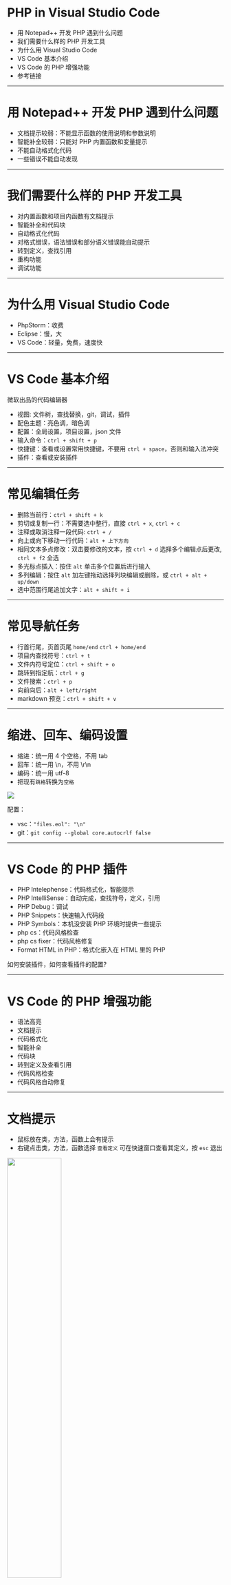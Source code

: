 # PHP in Visual Studio Code

- 用 Notepad++ 开发 PHP 遇到什么问题
- 我们需要什么样的 PHP 开发工具
- 为什么用 Visual Studio Code
- VS Code 基本介绍
- VS Code 的 PHP 增强功能
- 参考链接

---
# 用 Notepad++ 开发 PHP 遇到什么问题

- 文档提示较弱：不能显示函数的使用说明和参数说明
- 智能补全较弱：只能对 PHP 内置函数和变量提示
- 不能自动格式化代码
- 一些错误不能自动发现

---
# 我们需要什么样的 PHP 开发工具

- 对内置函数和项目内函数有文档提示
- 智能补全和代码块
- 自动格式化代码
- 对格式错误，语法错误和部分语义错误能自动提示
- 转到定义，查找引用
- 重构功能
- 调试功能


---
# 为什么用 Visual Studio Code

- PhpStorm：收费
- Eclipse：慢，大
- VS Code：轻量，免费，速度快

---
# VS Code 基本介绍

微软出品的代码编辑器

- 视图: 文件树，查找替换，git，调试，插件
- 配色主题：亮色调，暗色调
- 配置：全局设置，项目设置，json 文件
- 输入命令：`ctrl + shift + p`
- 快捷键：查看或设置常用快捷键，不要用 `ctrl + space`，否则和输入法冲突
- 插件：查看或安装插件

---
# 常见编辑任务

- 删除当前行：`ctrl + shift + k`
- 剪切或复制一行：不需要选中整行，直接 `ctrl + x`, `ctrl + c`
- 注释或取消注释一段代码: `ctrl + /`
- 向上或向下移动一行代码：`alt + 上下方向`
- 相同文本多点修改：双击要修改的文本，按 `ctrl + d` 选择多个编辑点后更改, `ctrl + f2` 全选
- 多光标点插入：按住 `alt` 单击多个位置后进行输入
- 多列编辑：按住 `alt` 加左键拖动选择列块编辑或删除，或 `ctrl + alt + up/down`
- 选中范围行尾追加文字：`alt + shift + i`

---
# 常见导航任务

- 行首行尾，页首页尾 `home/end` `ctrl + home/end`
- 项目内查找符号：`ctrl + t`
- 文件内符号定位：`ctrl + shift + o`
- 跳转到指定航：`ctrl + g`
- 文件搜索：`ctrl + p`
- 向前向后：`alt + left/right`
- markdown 预览：`ctrl + shift + v`

---

# 缩进、回车、编码设置

- 缩进：统一用 4 个空格，不用 tab
- 回车：统一用 \n，不用 \r\n
- 编码：统一用 utf-8
- 把现有`跳格`转换为`空格`

![](images/01_01.png)

配置：

- vsc：`"files.eol": "\n"`
- git：`git config --global core.autocrlf false`

---
# VS Code 的 PHP 插件

- PHP Intelephense：代码格式化，智能提示
- PHP IntelliSense：自动完成，查找符号，定义，引用
- PHP Debug：调试
- PHP Snippets：快速输入代码段
- PHP Symbols：本机没安装 PHP 环境时提供一些提示
- php cs：代码风格检查
- php cs fixer：代码风格修复
- Format HTML in PHP：格式化嵌入在 HTML 里的 PHP

如何安装插件，如何查看插件的配置?

---
# VS Code 的 PHP 增强功能

- 语法高亮
- 文档提示
- 代码格式化
- 智能补全
- 代码块
- 转到定义及查看引用
- 代码风格检查
- 代码风格自动修复


---
# 文档提示

- 鼠标放在类，方法，函数上会有提示
- 右键点击类，方法，函数选择 `查看定义` 可在快速窗口查看其定义，按 `esc` 退出

<img src="images/01_02.png" width='50%' />

render_json 是父类 MY_Controller 的方法，在子类里可以进行文档提示，智能补全。

---
# 代码格式化

- 设置默认格式化为：PHP Intelephense
- 格式化代码：Shift + Alt + F
- 关闭默认的 PHP 检查


    "php.suggest.basic": false,
    "php.validate.enable": false

---

# 代码片段及补全

- 快捷键改动：
	- 首选项/键盘快捷方式/触发建议 改为 `alt + /`
- 编写函数：输入 `p.fun` 按 `alt + /` 后选择 `p.function` 回车，按 `tab` 进行改动
- 编写类：输入 `class`, `p.class`, `docclass` 后回车
- 继承类：在 `extends` 后输入 `MY` 按 `alt + /` 后选择 `MY_Controller` 回车
- 构造函数：在类里输入 `__` 按 `alt + /` 后选择 `p.__construct` 回车，函数参数尽量使用类型声明
- 编写方法：在类里输入 `fun` 或 `p.docmethod` 回车

---

# 代码片段及补全

- 声明数组：输入 `array` 选择 `小方块 array` 回车
- 语句块：输入 `if` `if?` `ifelse` `switch` `for` `foreach` `do` `while` `try` 选择 `小方块` 回车
- 方法注释：在方法名上面输入 `/**` 回车
- 参数注释：输入 `p.docp` 选择 `p.docparam` 回车
- 函数调用补全：输入 `json_` 提示 `json_decode` 后回车
- 类成员调用补全：输入 `$this->` 后按 `alt + /` 会提示本类及父类的属性和方法，选中后回车。

---
# 转到定义及查看引用

- 跳到定义：按住 `ctrl` 点击类，方法或属性
- 查找引用：右键点击类或方法，选择`Find All References` 或 `查找引用`

---
# 代码风格检查

- windows 环境变量 PATH 添加 d:\xampp7\php
- 安装php-cs


    cd d:\xampp7\php7
    pear install --alldeps PHP_CodeSniffer
    phpcs -i    
    phpcs --standard=myruleset.xml xxx.php
    
- 安装 vs code 插件
- 配置插件


    "php.validate.executablePath": "D:/xampp7/php/php.exe"
    "phpcs.executablePath": "D:/xampp7/php/phpcs.bat"
    "phpcs.standard": "D:/myruleset.xml"

如果 cpu 占用太高，可在任务管理器里杀死 php 进程

---
# 自定义代码风格

<div style="font-size:70%">

    <?xml version="1.0"?>
    <ruleset name="techaction">
        <description>The Techaction coding standard.</description>
        <rule ref="PSR2">
            <exclude name="PSR1.Files.SideEffects.FoundWithSymbols"/>
            <exclude name="PSR1.Classes.ClassDeclaration.MissingNamespace"/>
            <exclude name="PSR1.Methods.CamelCapsMethodName.NotCamelCaps"/>
            <exclude name="PSR2.Methods.MethodDeclaration.Underscore"/>
            <exclude name="Generic.ControlStructures.InlineControlStructure.NotAllowed"/>
            <exclude name="Generic.Files.LineLength"/>
            <exclude name="Generic.ControlStructures.InlineControlStructure.Discouraged"/>
            <exclude name="Squiz.Classes.ValidClassName.NotCamelCaps"/>
        </rule>
        <rule ref="PEAR" >
            <exclude name="PEAR.NamingConventions.ValidFunctionName.ScopeNotCamelCaps"/>
            <exclude name="PEAR.Commenting.ClassComment.Missing"/>
            <exclude name="PEAR.Commenting.FunctionComment.Missing"/>
            <exclude name="PEAR.Commenting.FunctionComment.MissingReturn"/>
            <exclude name="PEAR.Commenting.FunctionComment.MissingParamTag"/>
            <exclude name="PEAR.Commenting.FileComment.Missing"/>
            <exclude name="PEAR.Commenting.FileComment.MissingTag"/>
        </rule>
    </ruleset>

</div>

---
# 排除规则

- 禁用部分代码段


    // phpcs:disable
    some php code
    // phpcs:enable

---
# 代码风格修复

- 下载 [php-cs-fixer](https://github.com/FriendsOfPHP/PHP-CS-Fixer)
- 安装 vs code 插件
- 配置：php-cs-fixer.executablePath
- 代码风格修复：F1， php-cs-fixer: fix this file

---

# 语法检查

- 未使用变量提示


---
# git 集成

- 查看改动文件列表
- 查看改动内容
- 添加到索引
- 提交到本地
- 推送到远程仓库


---
# 调试：TODO

- 安装 xdebug
- 配置 xdebug

--- 
# 重构： TODO

- rename
- 提取方法

---

# 参考链接

- [Visual Studio Code: How to show line endings](https://stackoverflow.com/questions/39525417/visual-studio-code-how-to-show-line-endings)
- [How to setup PHP CodeSniffer on Windows machine ?](http://subharanjan.com/setup-php-codesniffer-windows-machine/)
- [vscode 中使用php-cs-fixer和PHP Formatter 插件规范化PHP代码](https://www.cnblogs.com/huangtailang/p/6604124.html)
- [vscode：visual studio code 调试php](https://blog.csdn.net/x356982611/article/details/52664334)
- [vscode-phpcs](https://github.com/ikappas/vscode-phpcs/tree/master/phpcs)
- [PEAR Coding Standards](https://pear.php.net/manual/en/coding-standards.php)

---

# 参考链接

- [How to setup PHP CodeSniffer that extend WordPress coding standards + autofix errors in VSCode?](https://stackoverflow.com/questions/53635328/how-to-setup-php-codesniffer-that-extend-wordpress-coding-standards-autofix-er/53653193#53653193)
- [规则生成器](http://edorian.github.io/php-coding-standard-generator/#phpcs)
- [Selectively disable rules with codingStandardsIgnoreStart and codingStandardsIgnoreLine](https://github.com/squizlabs/PHP_CodeSniffer/issues/604)
- [Creating Your Own Standard in PHPCS](http://www.thisprogrammingthing.com/2015/creating-your-own-standard-in-phpcs/)
- [CodeSniffer case indentation issue](https://stackoverflow.com/questions/15243866/codesniffer-case-indentation-issue)

---
# 参考链接

- [Conditional breaks in case statements get incorrect indentions](https://github.com/squizlabs/PHP_CodeSniffer/issues/307)
- [What's the dominant naming convention for variables in PHP: camelcase or underscores?](
https://softwareengineering.stackexchange.com/questions/196416/whats-the-dominant-naming-convention-for-variables-in-php-camelcase-or-undersc)
- [How to ignore some errors or warnings in PHP_CodeSniffer](https://stackoverflow.com/questions/51473714/how-to-ignore-some-errors-or-warnings-in-php-codesniffer)
- [PHP Coding Standards Fixer](https://cs.symfony.com/)
- [vscode文本编辑器快捷键整理](https://blog.csdn.net/bogedaye/article/details/87295085)